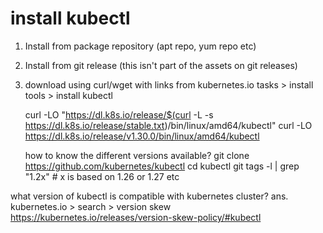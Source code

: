 # install kubectl

1. Install from package repository (apt repo, yum repo etc)
2. Install from git release (this isn't part of the assets on git releases)
3. download using curl/wget with links from kubernetes.io
   tasks > install tools > install kubectl
    
   curl -LO "https://dl.k8s.io/release/$(curl -L -s https://dl.k8s.io/release/stable.txt)/bin/linux/amd64/kubectl"
   curl -LO https://dl.k8s.io/release/v1.30.0/bin/linux/amd64/kubectl

   how to know the different versions available?
     git clone https://github.com/kubernetes/kubectl
     cd kubectl 
     git tags -l | grep "1.2x" # x is based on 1.26 or 1.27 etc
    
  what version of kubectl is compatible with kubernetes cluster?
  ans. kubernetes.io > search > version skew 
  https://kubernetes.io/releases/version-skew-policy/#kubectl
